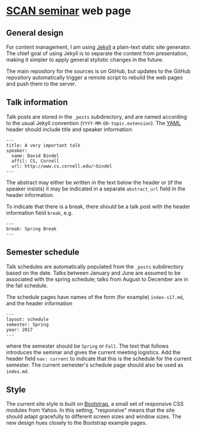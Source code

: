 # [SCAN seminar][scan] web page

## General design

For content management, I am using [Jekyll][jekyll] a plain-text
static site generator.  The chief goal of using Jekyll is to
separate the content from presentation, making it simpler to apply
general stylistic changes in the future.

The main repository for the sources is on GitHub, but updates to
the GitHub repository automatically trigger a remote script to
rebuild the web pages and push them to the server.

## Talk information

Talk posts are stored in the `_posts` subdirectory, and are named according
to the usual Jekyll convention (`YYYY-MM-DD-topic.extension`).
The [YAML][yaml] header should include title and speaker information:

    ---
    title: A very important talk
    speaker:
      name: David Bindel
      affil: CS, Cornell
      url: http://www.cs.cornell.edu/~bindel
    ---

The abstract may either be written in the text below the header or
(if the speaker insists) it may be indicated in a separate
`abstract_url` field in the header information.

To indicate that there is a break, there should be a talk post
with the header information field `break`, e.g.

    ---
    break: Spring Break
    ---

## Semester schedule

Talk schedules are automatically populated from the `_posts` subdirectory
based on the date.  Talks between January and June are assumed to be
associated with the spring schedule; talks from August to December are in
the fall schedule.

The schedule pages have names of the form (for example) `index-s17.md`,
and the header information

    ---
    layout: schedule
    semester: Spring
    year: 2017
    ---

where the semester should be `Spring` or `Fall`.  The text that follows
introduces the seminar and gives the current meeting logistics.  Add the
header field `nav: current` to indicate that this is the schedule for the
current semester.  The current semester's schedule page should also be
used as `index.md`.

## Style

The current site style is built on [Bootstrap][bootstrap], a small set of
responsive CSS modules from Yahoo.  In this setting, "responsive"
means that the site should adapt gracefully to different screen sizes
and window sizes.  The new design hues closely to the Bootstrap example
pages.

[scan]: http://cse.cornell.edu/scan
[jekyll]: http://jekyllrb.com/
[yaml]: http://jekyllrb.com/docs/frontmatter/
[bootstrap]: http://getbootstrap.com/
